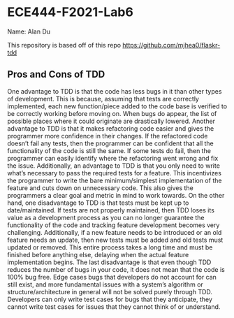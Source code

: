 # ECE444-F2021-Lab6
Name: Alan Du

This repository is based off of this repo https://github.com/mjhea0/flaskr-tdd

## Pros and Cons of TDD
One advantage to TDD is that the code has less bugs in it than other types of development. This is because, assuming that tests are correctly implemented, each new function/piece added to the code base is verified to be correctly working before moving on. When bugs do appear, the list of possible places where it could originate are drastically lowered. Another advantage to TDD is that it makes refactoring code easier and gives the programmer more confidence in their changes. If the refactored code doesn’t fail any tests, then the programmer can be confident that all the functionality of the code is still the same. If some tests do fail, then the programmer can easily identify where the refactoring went wrong and fix the issue. Additionally, an advantage to TDD is that you only need to write what’s necessary to pass the required tests for a feature. This incentivizes the programmer to write the bare minimum/simplest implementation of the feature and cuts down on unnecessary code. This also gives the programmers a clear goal and metric in mind to work towards.
On the other hand, one disadvantage to TDD is that tests must be kept up to date/maintained. If tests are not properly maintained, then TDD loses its value as a development process as you can no longer guarantee the functionality of the code and tracking feature development becomes very challenging. Additionally, if a new feature needs to be introduced or an old feature needs an update, then new tests must be added and old tests must updated or removed. This entire process takes a long time and must be finished before anything else, delaying when the actual feature implementation begins. The last disadvantage is that even though TDD reduces the number of bugs in your code, it does not mean that the code is 100% bug free. Edge cases bugs that developers do not account for can still exist, and more fundamental issues with a system’s algorithm or structure/architecture in general will not be solved purely through TDD. Developers can only write test cases for bugs that they anticipate, they cannot write test cases for issues that they cannot think of or understand. 

